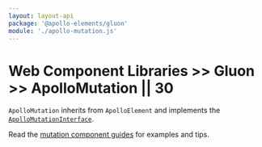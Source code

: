 ```yaml
---
layout: layout-api
package: '@apollo-elements/gluon'
module: './apollo-mutation.js'
---
```

# Web Component Libraries >> Gluon >> ApolloMutation || 30

`ApolloMutation` inherits from `ApolloElement` and implements the [`ApolloMutationInterface`](/api/interfaces/mutation/).

Read the [mutation component guides](../../../../guides/building-apps/mutations/) for examples and tips.

